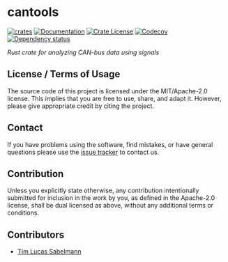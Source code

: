 # cantools

[![crates](https://img.shields.io/crates/v/cantools)](https://crates.io/crates/cantools)
[![Documentation](https://img.shields.io/docsrs/cantools)](https://docs.rs/crate/cantools/latest)
[![Crate License](https://img.shields.io/crates/l/cantools.svg)](https://crates.io/crates/cantools)
[![Codecov](https://codecov.io/github/tsabelmann/cantools-rs/coverage.svg?branch=main)](https://codecov.io/gh/tsabelmann/cantools-rs)
[![Dependency status](https://deps.rs/repo/github/tsabelmann/cantools-rs/status.svg)](https://deps.rs/repo/github/tsabelmann/cantools-rs)

*Rust crate for analyzing CAN-bus data using signals*

## License / Terms of Usage

The source code of this project is licensed under the MIT/Apache-2.0 license. This implies that
you are free to use, share, and adapt it. However, please give appropriate credit
by citing the project.

## Contact

If you have problems using the software, find mistakes, or have general questions please use
the [issue tracker](https://github.com/tsabelmann/cantools-rs/issues) to contact us.

## Contribution
Unless you explicitly state otherwise, any contribution intentionally submitted for inclusion in the work by you, as 
defined in the Apache-2.0 license, shall be dual licensed as above, without any additional terms or conditions.

## Contributors

* [Tim Lucas Sabelmann](https://github.com/tsabelmann)